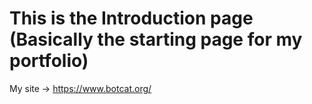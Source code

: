 # This is the Introduction page (Basically the starting page for my portfolio)
 
My site -> https://www.botcat.org/
